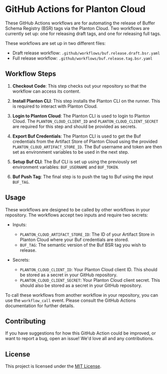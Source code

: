 # GitHub Actions for Planton Cloud

These GitHub Actions workflows are for automating the release of Buffer Schema Registry (BSR) tags via the Planton Cloud. Two workflows are currently set up: one for releasing draft tags, and one for releasing full tags.

These workflows are set up in two different files:

- Draft release workflow: `.github/workflows/buf.release.draft.bsr.yaml`
- Full release workflow: `.github/workflows/buf.release.tag.bsr.yaml`

## Workflow Steps

1. **Checkout Code**: This step checks out your repository so that the workflow can access its content.

2. **Install Planton CLI**: This step installs the Planton CLI on the runner. This is required to interact with Planton Cloud.

3. **Login to Planton Cloud**: The Planton CLI is used to login to Planton Cloud. The `PLANTON_CLOUD_CLIENT_ID` and `PLANTON_CLOUD_CLIENT_SECRET` are required for this step and should be provided as secrets.

4. **Export Buf Credentials**: The Planton CLI is used to get the Buf credentials from the Artifact Store of Planton Cloud using the provided `PLANTON_CLOUD_ARTIFACT_STORE_ID`. The Buf username and token are then set as environment variables to be used in the next step.

5. **Setup Buf CLI**: The Buf CLI is set up using the previously set environment variables: `BUF_USERNAME` and `BUF_TOKEN`. 

6. **Buf Push Tag**: The final step is to push the tag to Buf using the input `BUF_TAG`.

## Usage

These workflows are designed to be called by other workflows in your repository. The workflows accept two inputs and require two secrets:

- Inputs:
  - `PLANTON_CLOUD_ARTIFACT_STORE_ID`: The ID of your Artifact Store in Planton Cloud where your Buf credentials are stored.
  - `BUF_TAG`: The semantic version of the Buf BSR tag you wish to release.

- Secrets:
  - `PLANTON_CLOUD_CLIENT_ID`: Your Planton Cloud client ID. This should be stored as a secret in your GitHub repository.
  - `PLANTON_CLOUD_CLIENT_SECRET`: Your Planton Cloud client secret. This should also be stored as a secret in your GitHub repository.

To call these workflows from another workflow in your repository, you can use the `workflow_call` event. Please consult the GitHub Actions documentation for further details.

## Contributing

If you have suggestions for how this GitHub Action could be improved, or want to report a bug, open an issue! We'd love all and any contributions.

## License

This project is licensed under the [MIT License](LICENSE).
